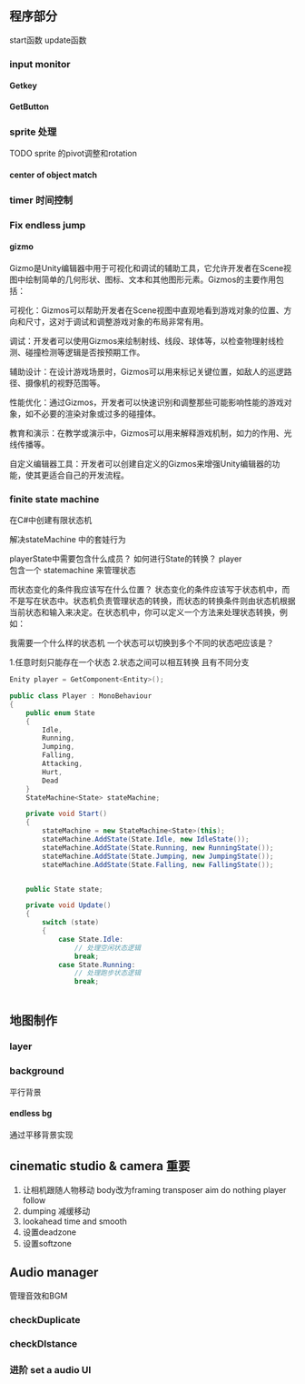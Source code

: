 ## 程序部分
start函数
update函数
### input monitor
#### Getkey
#### GetButton
### sprite 处理
TODO sprite 的pivot调整和rotation
#### center of object match 
### timer 时间控制
### Fix endless jump
#### gizmo
Gizmo是Unity编辑器中用于可视化和调试的辅助工具，它允许开发者在Scene视图中绘制简单的几何形状、图标、文本和其他图形元素。Gizmos的主要作用包括：

可视化：Gizmos可以帮助开发者在Scene视图中直观地看到游戏对象的位置、方向和尺寸，这对于调试和调整游戏对象的布局非常有用。

调试：开发者可以使用Gizmos来绘制射线、线段、球体等，以检查物理射线检测、碰撞检测等逻辑是否按预期工作。

辅助设计：在设计游戏场景时，Gizmos可以用来标记关键位置，如敌人的巡逻路径、摄像机的视野范围等。

性能优化：通过Gizmos，开发者可以快速识别和调整那些可能影响性能的游戏对象，如不必要的渲染对象或过多的碰撞体。

教育和演示：在教学或演示中，Gizmos可以用来解释游戏机制，如力的作用、光线传播等。

自定义编辑器工具：开发者可以创建自定义的Gizmos来增强Unity编辑器的功能，使其更适合自己的开发流程。
### finite state machine
在C#中创建有限状态机

解决stateMachine 中的套娃行为 

playerState中需要包含什么成员？
如何进行State的转换？
player  
包含一个  statemachine 来管理状态

而状态变化的条件我应该写在什么位置？
状态变化的条件应该写于状态机中，而不是写在状态中。状态机负责管理状态的转换，而状态的转换条件则由状态机根据当前状态和输入来决定。在状态机中，你可以定义一个方法来处理状态转换，例如：

我需要一个什么样的状态机 一个状态可以切换到多个不同的状态吧应该是？

1.任意时刻只能存在一个状态
2.状态之间可以相互转换 且有不同分支

```csharp
Enity player = GetComponent<Entity>();

public class Player : MonoBehaviour
{
    public enum State
    {
        Idle,
        Running,
        Jumping,
        Falling,
        Attacking,
        Hurt,
        Dead
    }
    StateMachine<State> stateMachine;

    private void Start()
    {
        stateMachine = new StateMachine<State>(this);
        stateMachine.AddState(State.Idle, new IdleState());
        stateMachine.AddState(State.Running, new RunningState());
        stateMachine.AddState(State.Jumping, new JumpingState());
        stateMachine.AddState(State.Falling, new FallingState());


    public State state;

    private void Update()
    {
        switch (state)
        {
            case State.Idle:
                // 处理空闲状态逻辑
                break;
            case State.Running:
                // 处理跑步状态逻辑
                break;



```
## 地图制作
### layer
### background
平行背景

#### endless  bg 
通过平移背景实现
## cinematic studio & camera 重要
1. 让相机跟随人物移动 body改为framing transposer aim  do nothing  player follow
2. dumping 减缓移动
3. lookahead time and smooth
4. 设置deadzone
5. 设置softzone

## Audio manager
管理音效和BGM
### checkDuplicate
### checkDIstance
### 进阶 set a audio UI